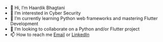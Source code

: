 - 👋 Hi, I’m Haardik Bhagtani
- 👀 I’m interested in Cyber Security
- 🌱 I’m currently learning Python web frameworks and mastering Flutter Development
- 💞️ I’m looking to collaborate on a Python and/or Flutter project
- 📫 How to reach me [Email](haardikparas@gmail.com) or [LinkedIn](https://www.linkedin.com/in/haardikbhagtani/)

<!---
HaardikBhagtani/HaardikBhagtani is a ✨ special ✨ repository because its `README.md` (this file) appears on your GitHub profile.
You can click the Preview link to take a look at your changes.
--->
